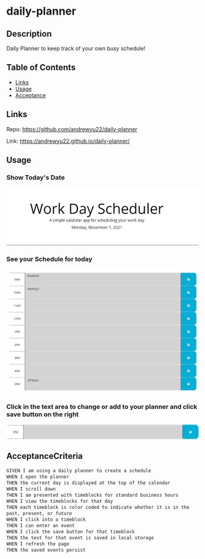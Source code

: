 # daily-planner

## Description
Daily Planner to keep track of your own busy schedule!


## Table of Contents 
* [Links](#Links)
* [Usage](#Usage)
* [Acceptance](#AcceptanceCriteria)

## Links

Repo: https://github.com/andrewyu22/daily-planner

Link: https://andrewyu22.github.io/daily-planner/

## Usage

### Show Today's Date
![today](assets/images/today.JPG)

### See your Schedule for today
![timeblock](assets/images/timeblock.JPG)

### Click in the text area to change or add to your planner and click save button on the right

![text](assets/images/textblock.JPG)

## AcceptanceCriteria

```
GIVEN I am using a daily planner to create a schedule
WHEN I open the planner
THEN the current day is displayed at the top of the calendar
WHEN I scroll down
THEN I am presented with timeblocks for standard business hours
WHEN I view the timeblocks for that day
THEN each timeblock is color coded to indicate whether it is in the past, present, or future
WHEN I click into a timeblock
THEN I can enter an event
WHEN I click the save button for that timeblock
THEN the text for that event is saved in local storage
WHEN I refresh the page
THEN the saved events persist
```